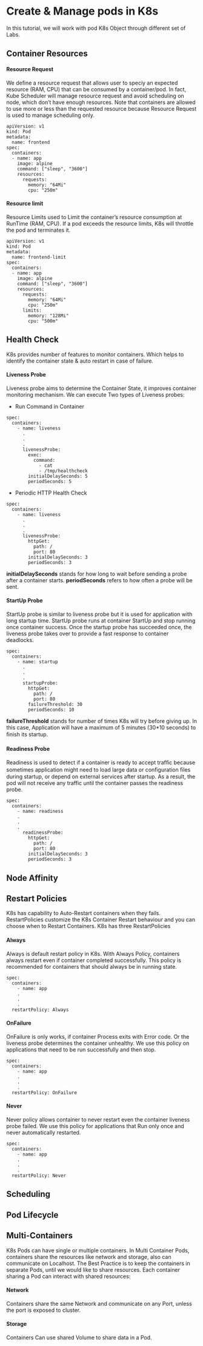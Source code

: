 # Create & Manage pods in K8s
In this tutorial, we will work with pod K8s Object through different set of Labs.
## Container Resources
#### Resource Request
We define a resource request that allows user to speciy an expected resource (RAM, CPU) that can be consumed by a container/pod. In fact, Kube Scheduler will manage resource request and avoid scheduling on node, which don’t have enough resources. Note that containers are allowed to use more or less than the requested resource because Resource Request is used to manage scheduling only.
```
apiVersion: v1
kind: Pod
metadata:
  name: frontend
spec:
  containers:
  - name: app
    image: alpine
    command: ["sleep", "3600"]
    resources:
      requests:
        memory: "64Mi"
        cpu: "250m"
```
#### Resource limit
Resource Limits used to Limit the container’s resource consumption at RunTime (RAM, CPU). If a pod exceeds the resource limits, K8s will throttle the pod and terminates it.
```
apiVersion: v1
kind: Pod
metadata:
  name: frontend-limit
spec:
  containers:
  - name: app
    image: alpine
    command: ["sleep", "3600"]
    resources:
      requests:
        memory: "64Mi"
        cpu: "250m"
      limits:
        memory: "128Mi"
        cpu: "500m"
```
## Health Check 
K8s provides number of features to monitor containers. Which helps to identify the container state & auto restart in case of failure.
#### Liveness Probe
Liveness probe aims to determine the Container State, it improves container monitoring mechanism. We can execute Two types of Liveness probes:
- Run Command in Container
```
spec:
  containers:
    - name: liveness
      .
      .
      .
      livenessProbe:
        exec:
          command:
            - cat
            - /tmp/healthcheck
        initialDelaySeconds: 5
        periodSeconds: 5
```
- Periodic HTTP Health Check
```
spec:
  containers:
    - name: liveness
      .
      .
      .
      livenessProbe:
        httpGet:
          path: /
          port: 80
        initialDelaySeconds: 3
        periodSeconds: 3
```
**initialDelaySeconds** stands for how long to wait before sending a probe after a container starts. **periodSeconds** refers to how often a probe will be sent.
#### StartUp Probe
StartUp probe is similar to liveness probe but it is used for application with long startup time. StartUp probe runs at container StartUp and stop running once container success. Once the startup probe has succeeded once, the liveness probe takes over to provide a fast response to container deadlocks.
```
spec:
  containers:
    - name: startup
      .
      .
      .
      startupProbe:
        httpGet:
          path: /
          port: 80
        failureThreshold: 30
        periodSeconds: 10
```
**failureThreshold** stands for number of times K8s will try before giving up. In this case, Application will have a maximum of 5 minutes (30*10 seconds) to ﬁnish its startup.
#### Readiness Probe
Readiness is used to detect if a container is ready to accept trafﬁc because sometimes application might need to load large data or conﬁguration ﬁles during startup, or depend on external services after startup. As a result, the pod will not receive any traffic until the container passes the readiness probe. 
```
spec:
  containers:
    - name: readiness
    .
    .
    .
      readinessProbe:
        httpGet:
          path: /
          port: 80
        initialDelaySeconds: 3
        periodSeconds: 3
```
## Node Affinity
## Restart Policies
K8s has capability to Auto-Restart containers when they fails. RestartPolicies customize the K8s Container Restart behaviour and you can choose when to Restart Containers.
K8s has three RestartPolicies
#### Always
Always is default restart policy in K8s. With Always Policy, containers always restart even if container completed successfully. This policy is recommended for containers that should always be in running state.
```
spec:
  containers:
    - name: app
    .
    .
    .
  restartPolicy: Always
```
#### OnFailure
OnFailure is only works, if container Process exits with Error code. Or the liveness probe determines the container unhealthy. We use this policy on applications that need to be run successfully and then stop.
```
spec:
  containers:
    - name: app
    .
    .
    .
  restartPolicy: OnFailure
```
#### Never
Never policy allows container to never restart even the container liveness probe failed. We use this policy for applications that Run only once and never automatically restarted.
```
spec:
  containers:
    - name: app
    .
    .
    .
  restartPolicy: Never
```
## Scheduling
## Pod Lifecycle
## Multi-Containers
K8s Pods can have single or multiple containers. In Multi Container Pods, containers share the resources like network and storage, also can communicate on Localhost. The Best Practice is to keep the containers in separate Pods, until we would like to share resources.
Each container sharing a Pod can interact with shared resources:
#### Network
Containers share the same Network and communicate on any Port, unless the port is exposed to cluster.
#### Storage
Containers Can use shared Volume to share data in a Pod.